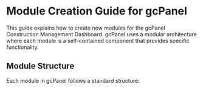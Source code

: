 # Module Creation Guide for gcPanel

This guide explains how to create new modules for the gcPanel Construction Management Dashboard. gcPanel uses a modular architecture where each module is a self-contained component that provides specific functionality.

## Module Structure

Each module in gcPanel follows a standard structure:


